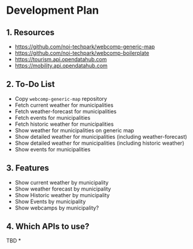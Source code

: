 # Development Plan
## 1. Resources
* https://github.com/noi-techpark/webcomp-generic-map
* https://github.com/noi-techpark/webcomp-boilerplate
* https://tourism.api.opendatahub.com 
* https://mobility.api.opendatahub.com

## 2. To-Do List
* Copy `webcomp-generic-map` repository
* Fetch current weather for municipalities
* Fetch weather-forecast for municipalities
* Fetch events for municipalities
* Fetch historic weather for municipalities
* Show weather for municipalities on generic map
* Show detailed weather for municipalities (including weather-forecast)
* Show detailed weather for municipalities (including historic weather)
* Show events for municipalities

## 3. Features
* Show current weather by municipality
* Show weather forecast by municipality
* Show Historic weather by municipality
* Show Events by municipality
* Show webcamps by municipality?

## 4. Which APIs to use?
TBD
* 
